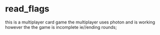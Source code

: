 # read_flags
this is a multiplayer card game the multiplayer uses photon and is working however the the game is incomplete
ie//ending rounds;
